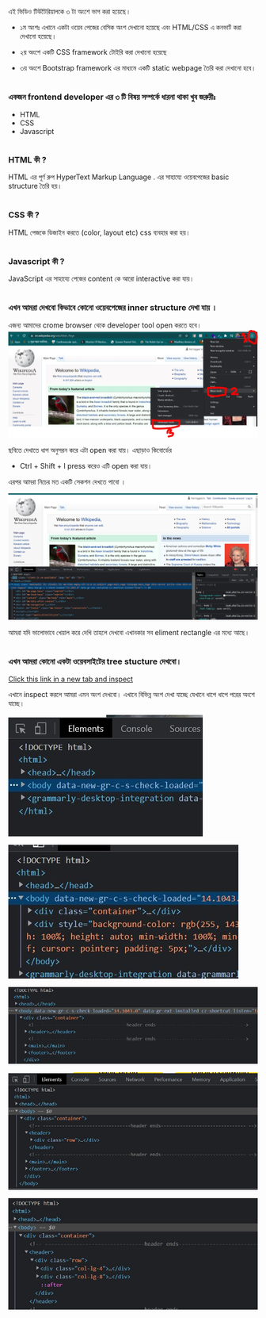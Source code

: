 এই ভিডিও টিউটৈরিয়ালকে ৩ টা অংশে ভাগ করা হয়েছে। 

* ১ম অংশঃ এখানে একটা ওয়েব পেজের বেসিক অংশ দেখানো হয়েছে এবং HTML/CSS  এ কনভার্ট করা দেখানো হয়েছে। 

* ২য় অংশে একটি CSS framework টোইরি করা দেখানো হয়েছে

* ৩য় অংশে Bootstrap framework এর মাধ্যমে একটি static webpage তৈরি করা দেখানো হবে। 
#
### একজন frontend developer এর ৩ টি বিষয় সম্পর্কে ধারনা থাকা খুব জরুরীঃ 

* HTML
* CSS
* Javascript

#


### HTML কী ? 

HTML এর পূর্ণ রুপ HyperText Markup Language . এর সাহায্যে ওয়েবপেজের basic structure তৈরি হয়। 
#

###  CSS কী ? 

HTML পেজকে ডিজাইন করতে (color, layout etc) css ব্যবহার করা হয়। 
#
### Javascript কী ? 
JavaScript এর সাহায্যে পেজের content কে আরো interactive করা যায়। 

#

### এখন আমরা দেখবো কিভাবে কোনো ওয়েবপেজের inner structure দেখা যায় ।  

এজন্য আমাদের crome browser থেকে developer tool open করতে হবে। 
![developer_tool](tareq_images/1_developer_tool.JPG)

ছবিতে দেখাতে ধাপ অনুসরন করে এটা open করা যায়। এছাড়াও কিবোর্ডের 
* Ctrl + Shift + I 
press করেও এটি open করা যায়। 

এরপর আমরা নিচের মত একটি সেকশন দেখতে পাবো । 

![developer_inspect](tareq_images/2_inspect.JPG)

আমরা যদি ভালোভাবে খেয়াল করে দেখি তাহলে দেখবো এখানকার সব eliment rectangle এর মধ্যে আছে। 

#
### এখন আমরা কোনো একটা ওয়েবসাইটের tree stucture  দেখবো। 

[Click this link in a new tab and inspect ](https://tirahman105.github.io/tahins_kitchen/)

এখানে inspect করলে আমরা এমন অংশ দেখবো। এখানে বিভিন্ন অংশ দেখা যাচ্ছে যেখানে ধাপে ধাপে পরের অংশে যাচ্ছে। 


![tree1](tareq_images/tree-1.JPG)

![tree2](tareq_images/tree-2.JPG)

![tree3](tareq_images/tree-3.JPG)

![tree4](tareq_images/tree-4.JPG)

![tree5](tareq_images/tree-5.JPG)

